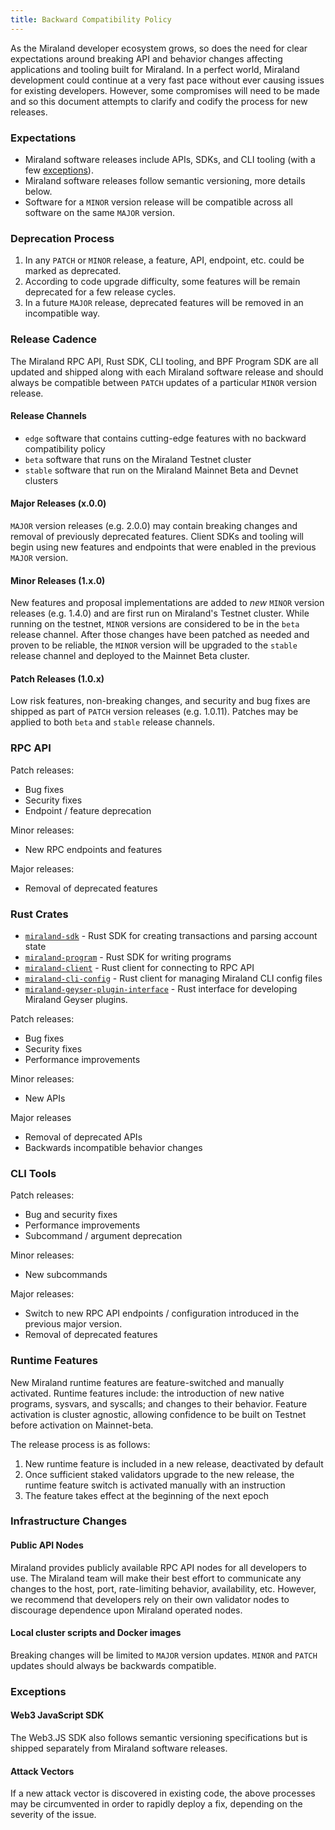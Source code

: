 ```yaml
---
title: Backward Compatibility Policy
---
```


As the Miraland developer ecosystem grows, so does the need for clear expectations around
breaking API and behavior changes affecting applications and tooling built for Miraland.
In a perfect world, Miraland development could continue at a very fast pace without ever
causing issues for existing developers. However, some compromises will need to be made
and so this document attempts to clarify and codify the process for new releases.

### Expectations

- Miraland software releases include APIs, SDKs, and CLI tooling (with a few [exceptions](#exceptions)).
- Miraland software releases follow semantic versioning, more details below.
- Software for a `MINOR` version release will be compatible across all software on the
  same `MAJOR` version.

### Deprecation Process

1. In any `PATCH` or `MINOR` release, a feature, API, endpoint, etc. could be marked as deprecated.
2. According to code upgrade difficulty, some features will be remain deprecated for a few release
   cycles.
3. In a future `MAJOR` release, deprecated features will be removed in an incompatible way.

### Release Cadence

The Miraland RPC API, Rust SDK, CLI tooling, and BPF Program SDK are all updated and shipped
along with each Miraland software release and should always be compatible between `PATCH`
updates of a particular `MINOR` version release.

#### Release Channels

- `edge` software that contains cutting-edge features with no backward compatibility policy
- `beta` software that runs on the Miraland Testnet cluster
- `stable` software that run on the Miraland Mainnet Beta and Devnet clusters

#### Major Releases (x.0.0)

`MAJOR` version releases (e.g. 2.0.0) may contain breaking changes and removal of previously
deprecated features. Client SDKs and tooling will begin using new features and endpoints
that were enabled in the previous `MAJOR` version.

#### Minor Releases (1.x.0)

New features and proposal implementations are added to _new_ `MINOR` version
releases (e.g. 1.4.0) and are first run on Miraland's Testnet cluster. While running
on the testnet, `MINOR` versions are considered to be in the `beta` release channel. After
those changes have been patched as needed and proven to be reliable, the `MINOR` version will
be upgraded to the `stable` release channel and deployed to the Mainnet Beta cluster.

#### Patch Releases (1.0.x)

Low risk features, non-breaking changes, and security and bug fixes are shipped as part
of `PATCH` version releases (e.g. 1.0.11). Patches may be applied to both `beta` and `stable`
release channels.

### RPC API

Patch releases:

- Bug fixes
- Security fixes
- Endpoint / feature deprecation

Minor releases:

- New RPC endpoints and features

Major releases:

- Removal of deprecated features

### Rust Crates

- [`miraland-sdk`](https://docs.rs/miraland-sdk/) - Rust SDK for creating transactions and parsing account state
- [`miraland-program`](https://docs.rs/miraland-program/) - Rust SDK for writing programs
- [`miraland-client`](https://docs.rs/miraland-client/) - Rust client for connecting to RPC API
- [`miraland-cli-config`](https://docs.rs/miraland-cli-config/) - Rust client for managing Miraland CLI config files
- [`miraland-geyser-plugin-interface`](https://docs.rs/miraland-geyser-plugin-interface/) - Rust interface for developing Miraland Geyser plugins.

Patch releases:

- Bug fixes
- Security fixes
- Performance improvements

Minor releases:

- New APIs

Major releases

- Removal of deprecated APIs
- Backwards incompatible behavior changes

### CLI Tools

Patch releases:

- Bug and security fixes
- Performance improvements
- Subcommand / argument deprecation

Minor releases:

- New subcommands

Major releases:

- Switch to new RPC API endpoints / configuration introduced in the previous major version.
- Removal of deprecated features

### Runtime Features

New Miraland runtime features are feature-switched and manually activated. Runtime features
include: the introduction of new native programs, sysvars, and syscalls; and changes to
their behavior. Feature activation is cluster agnostic, allowing confidence to be built on
Testnet before activation on Mainnet-beta.

The release process is as follows:

1. New runtime feature is included in a new release, deactivated by default
2. Once sufficient staked validators upgrade to the new release, the runtime feature switch
   is activated manually with an instruction
3. The feature takes effect at the beginning of the next epoch

### Infrastructure Changes

#### Public API Nodes

Miraland provides publicly available RPC API nodes for all developers to use. The Miraland team
will make their best effort to communicate any changes to the host, port, rate-limiting behavior,
availability, etc. However, we recommend that developers rely on their own validator nodes to
discourage dependence upon Miraland operated nodes.

#### Local cluster scripts and Docker images

Breaking changes will be limited to `MAJOR` version updates. `MINOR` and `PATCH` updates should always
be backwards compatible.

### Exceptions

#### Web3 JavaScript SDK

The Web3.JS SDK also follows semantic versioning specifications but is shipped separately from Miraland
software releases.

#### Attack Vectors

If a new attack vector is discovered in existing code, the above processes may be
circumvented in order to rapidly deploy a fix, depending on the severity of the issue.
